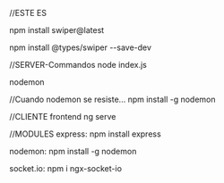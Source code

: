 //ESTE ES

npm install swiper@latest

npm install @types/swiper --save-dev

//SERVER-Commandos
node index.js

nodemon

//Cuando nodemon se resiste...
npm install -g nodemon

//CLIENTE frontend
ng serve

//MODULES
express:
npm install express

nodemon:
npm install -g nodemon

socket.io:
npm i ngx-socket-io